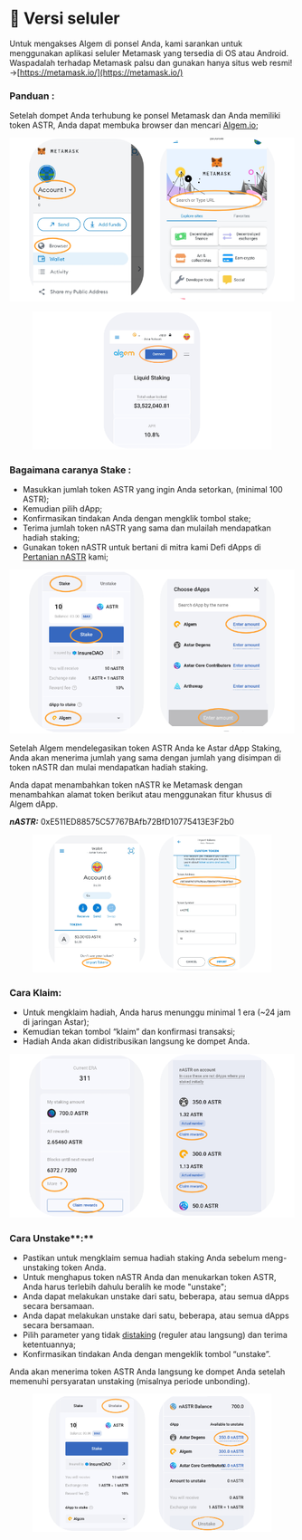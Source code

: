 # 📱 Versi seluler

Untuk mengakses Algem di ponsel Anda, kami sarankan untuk menggunakan aplikasi seluler Metamask yang tersedia di OS atau Android. Waspadalah terhadap Metamask palsu dan gunakan hanya situs web resmi! ->[https://metamask.io/](https://metamask.io/)

### Panduan :

Setelah dompet Anda terhubung ke ponsel Metamask dan Anda memiliki token ASTR, Anda dapat membuka browser dan mencari [Algem.io](http://algem.io);

![](../../.gitbook/assets/A.png)

<figure><img src="../../.gitbook/assets/B.png" alt=""><figcaption></figcaption></figure>

### Bagaimana caranya Stake :&#x20;

* Masukkan jumlah token ASTR yang ingin Anda setorkan, (minimal 100 ASTR);
* Kemudian pilih dApp;
* Konfirmasikan tindakan Anda dengan mengklik tombol stake;
* Terima jumlah token nASTR yang sama dan mulailah mendapatkan hadiah staking;
* Gunakan token nASTR untuk bertani di mitra kami Defi dApps di [Pertanian nASTR](../cara-menggunakan-nastr-farming-algem/) kami;

![](../../.gitbook/assets/C.png)

Setelah Algem mendelegasikan token ASTR Anda ke Astar dApp Staking, Anda akan menerima jumlah yang sama dengan jumlah yang disimpan di token nASTR dan mulai mendapatkan hadiah staking.

Anda dapat menambahkan token nASTR ke Metamask dengan menambahkan alamat token berikut atau menggunakan fitur khusus di Algem dApp.

_**nASTR:**_ 0xE511ED88575C57767BAfb72BfD10775413E3F2b0

<figure><img src="../../.gitbook/assets/F (1).png" alt=""><figcaption></figcaption></figure>

### Cara Klaim:

* Untuk mengklaim hadiah, Anda harus menunggu minimal 1 era (\~24 jam di jaringan Astar);
* Kemudian tekan tombol “klaim” dan konfirmasi transaksi;
* Hadiah Anda akan didistribusikan langsung ke dompet Anda.

![](<../../.gitbook/assets/E (1).png>)

### Cara Unstake**:**

* Pastikan untuk mengklaim semua hadiah staking Anda sebelum meng-unstaking token Anda.
* Untuk menghapus token nASTR Anda dan menukarkan token ASTR, Anda harus terlebih dahulu beralih ke mode "unstake";
* Anda dapat melakukan unstake dari satu, beberapa, atau semua dApps secara bersamaan.
* Anda dapat melakukan unstake dari satu, beberapa, atau semua dApps secara bersamaan.
* Pilih parameter yang tidak [distaking](../../protokol-algem/liquid-dapp-staking/unstaking-nastr.md) (reguler atau langsung) dan terima ketentuannya;
* Konfirmasikan tindakan Anda dengan mengeklik tombol “unstake”.

Anda akan menerima token ASTR Anda langsung ke dompet Anda setelah memenuhi persyaratan unstaking (misalnya periode unbonding).

<figure><img src="../../.gitbook/assets/D (1).png" alt=""><figcaption></figcaption></figure>
